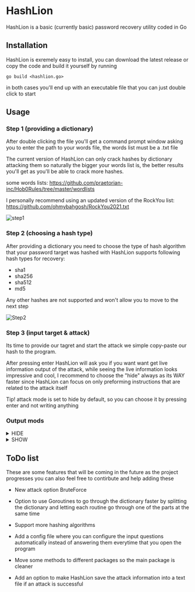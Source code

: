 # HashLion
HashLion is a basic (currently basic) password recovery utility coded in Go

## Installation
HashLion is exremely easy to install, you can download the latest release or
copy the code and build it yourself by running

```go build <hashlion.go>```

in both cases you'll end up with an executable file that you can just double click to start

## Usage
### Step 1 (providing a dictionary)
After double clicking the file you'll get a command prompt window asking you to enter
the path to your words file, the words list must be a .txt file

The current version of HashLion can only crack hashes by dictionary attacking
them so naturally the bigger your words list is, the better results you'll get
as you'll be able to crack more hashes.

some words lists:
https://github.com/praetorian-inc/Hob0Rules/tree/master/wordlists

I personally recommend using an updated version of the RockYou list:
https://github.com/ohmybahgosh/RockYou2021.txt

![step1](https://user-images.githubusercontent.com/24839815/130453626-92c4e318-3856-483e-a2d7-2f28a75e0074.PNG)

### Step 2 (choosing a hash type)
After providing a dictionary you need to choose the type
of hash algorithm that your password target was hashed with
HashLion supports following hash types for recovery:
- sha1
- sha256
- sha512
- md5

Any other hashes are not supported and won't allow you
to move to the next step

![Step2](https://user-images.githubusercontent.com/24839815/130454253-f255366b-7532-45fa-ab8d-6e538afef415.PNG)

### Step 3 (input target & attack)
Its time to provide our tagret and start the attack
we simple copy-paste our hash to the program.

After pressing enter HashLion will ask you if you want
want get live information output of the attack, while seeing
the live information looks impressive and cool, I recommend
to choose the "hide" always as its WAY faster since HashLion
can focus on only preforming instructions that are related to
the attack itself

Tip! attack mode is set to hide by default, so you can choose it by pressing enter and not writing anything

### Output mods
<details>
  <summary>HIDE</summary>

```
HIDE

Performs smallest amount of actions to go through the dictionary as
fast as possible, but provides a smaller amount of data about the attack
```
![Step5hide](https://user-images.githubusercontent.com/24839815/130457717-3437e007-00e3-4660-a49c-0ee9980e8cdd.PNG)

  </details>

<details>
  <summary>SHOW</summary>

```
SHOW

Provides live data about the attack, details every attempt and counts the
amount of attempts
```

![Step5](https://user-images.githubusercontent.com/24839815/130457573-8042ea5a-b481-453d-9f35-51e3f29b6b1a.PNG)

</details>

## ToDo list
These are some features that will be coming in the future as the project progresses
you can also feel free to contirbute and help adding these

- New attack option BruteForce

- Option to use Goroutines to go through the dictionary faster by splitting the dictionary and letting each routine go through one of the parts at the same time

- Support more hashing algorithms

- Add a config file where you can configure the input questions automatically instead of answering them everytime that you open the program

- Move some methods to different packages so the main package is cleaner

- Add an option to make HashLion save the attack information into a text file if an attack is successful

